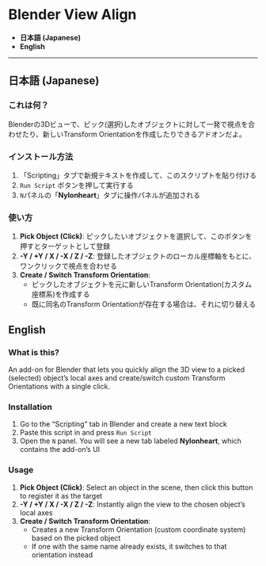 # Blender View Align

- **日本語 (Japanese)**
- **English**

---

## 日本語 (Japanese)

### これは何？
Blenderの3Dビューで、ピック(選択)したオブジェクトに対して一発で視点を合わせたり、新しいTransform Orientationを作成したりできるアドオンだよ。

### インストール方法

1. 「Scripting」タブで新規テキストを作成して、このスクリプトを貼り付ける  
2. `Run Script` ボタンを押して実行する  
3. `N`パネルの「**Nylonheart**」タブに操作パネルが追加される

### 使い方

1. **Pick Object (Click)**: ピックしたいオブジェクトを選択して、このボタンを押すとターゲットとして登録  
2. **-Y / +Y / X / -X / Z / -Z**: 登録したオブジェクトのローカル座標軸をもとに、ワンクリックで視点を合わせる  
3. **Create / Switch Transform Orientation**:  
   - ピックしたオブジェクトを元に新しいTransform Orientation(カスタム座標系)を作成する  
   - 既に同名のTransform Orientationが存在する場合は、それに切り替える

## English

### What is this?
An add-on for Blender that lets you quickly align the 3D view to a picked (selected) object’s local axes and create/switch custom Transform Orientations with a single click.

### Installation

1. Go to the “Scripting” tab in Blender and create a new text block  
2. Paste this script in and press `Run Script`  
3. Open the `N` panel. You will see a new tab labeled **Nylonheart**, which contains the add-on’s UI

### Usage

1. **Pick Object (Click)**: Select an object in the scene, then click this button to register it as the target  
2. **-Y / +Y / X / -X / Z / -Z**: Instantly align the view to the chosen object’s local axes  
3. **Create / Switch Transform Orientation**:
   - Creates a new Transform Orientation (custom coordinate system) based on the picked object  
   - If one with the same name already exists, it switches to that orientation instead
